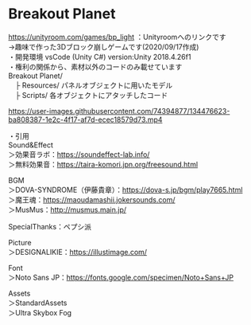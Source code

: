 # Breakout Planet  
https://unityroom.com/games/bp_light ：Unityroomへのリンクです  
->趣味で作った3Dブロック崩しゲームです(2020/09/17作成)  
・開発環境 vsCode (Unity C#) version:Unity 2018.4.26f1  
・権利の関係から、素材以外のコードのみ載せています  
Breakout Planet/  
　├ Resources/ パネルオブジェクトに用いたモデル  
　├ Scripts/ 各オブジェクトにアタッチしたコード
 

https://user-images.githubusercontent.com/74394877/134476623-ba808387-1e2c-4f17-af7d-ecec18579d73.mp4  
  
・引用  
Sound&Effect  
  ＞効果音ラボ：https://soundeffect-lab.info/  
  ＞無料効果音：https://taira-komori.jpn.org/freesound.html  

BGM  
 ＞DOVA-SYNDROME（伊藤貴章）：https://dova-s.jp/bgm/play7665.html  
 ＞魔王魂：https://maoudamashii.jokersounds.com/  
 ＞MusMus：http://musmus.main.jp/  

SpecialThanks：ペプシ派

Picture  
 ＞DESIGNALIKIE：https://illustimage.com/  

Font  
 ＞Noto Sans JP：https://fonts.google.com/specimen/Noto+Sans+JP  

Assets  
＞StandardAssets  
＞Ultra Skybox Fog  



